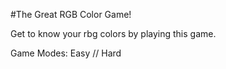 #The Great RGB Color Game!

Get to know your rbg colors by playing this game.

Game Modes: Easy // Hard

